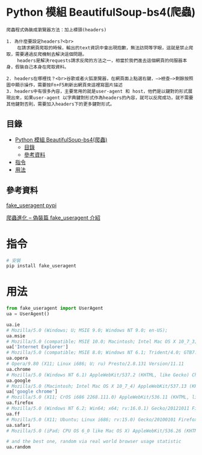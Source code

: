 # Python 模組 BeautifulSoup-bs4(爬蟲)

```
爬蟲程式偽裝成瀏覽器方法：加上標頭(headers)

1. 為什麼要設定headers?<br>
	在請求網頁爬取的時候，輸出的text資訊中會出現抱歉，無法訪問等字眼，這就是禁止爬取，需要通過反爬機制去解決這個問題。
	headers是解決requests請求反爬的方法之一，相當於我們進去這個網頁的伺服器本身，假裝自己本身在爬取資料。

2. headers在哪裡找？<br>谷歌或者火狐瀏覽器，在網頁面上點選右鍵，–>檢查–>剩餘按照圖中顯示操作，需要按Fn+F5刷新出網頁來這裡寫圖片描述
3. headers中有很多內容，主要常用的就是user-agent 和 host，他們是以鍵對的形式展現出來，如果user-agent 以字典鍵對形式作為headers的內容，就可以反爬成功，就不需要其他鍵對否則，需要加入headers下的更多鍵對形式。

```

## 目錄

- [Python 模組 BeautifulSoup-bs4(爬蟲)](#python-模組-beautifulsoup-bs4爬蟲)
	- [目錄](#目錄)
	- [參考資料](#參考資料)
- [指令](#指令)
- [用法](#用法)

## 參考資料

[fake_useragent pypi](https://pypi.org/project/fake_useragent/)

[爬蟲進化 – 偽裝篇 fake_useragent 介紹](https://weikaiwei.com/python/python-crawler-fake-useragent/)


# 指令

```bash
# 安裝
pip install fake_useragent
```

# 用法

```Python
from fake_useragent import UserAgent
ua = UserAgent()

ua.ie
# Mozilla/5.0 (Windows; U; MSIE 9.0; Windows NT 9.0; en-US);
ua.msie
# Mozilla/5.0 (compatible; MSIE 10.0; Macintosh; Intel Mac OS X 10_7_3; Trident/6.0)'
ua['Internet Explorer']
# Mozilla/5.0 (compatible; MSIE 8.0; Windows NT 6.1; Trident/4.0; GTB7.4; InfoPath.2; SV1; .NET CLR 3.3.69573; WOW64; en-US)
ua.opera
# Opera/9.80 (X11; Linux i686; U; ru) Presto/2.8.131 Version/11.11
ua.chrome
# Mozilla/5.0 (Windows NT 6.1) AppleWebKit/537.2 (KHTML, like Gecko) Chrome/22.0.1216.0 Safari/537.2'
ua.google
# Mozilla/5.0 (Macintosh; Intel Mac OS X 10_7_4) AppleWebKit/537.13 (KHTML, like Gecko) Chrome/24.0.1290.1 Safari/537.13
ua['google chrome']
# Mozilla/5.0 (X11; CrOS i686 2268.111.0) AppleWebKit/536.11 (KHTML, like Gecko) Chrome/20.0.1132.57 Safari/536.11
ua.firefox
# Mozilla/5.0 (Windows NT 6.2; Win64; x64; rv:16.0.1) Gecko/20121011 Firefox/16.0.1
ua.ff
# Mozilla/5.0 (X11; Ubuntu; Linux i686; rv:15.0) Gecko/20100101 Firefox/15.0.1
ua.safari
# Mozilla/5.0 (iPad; CPU OS 6_0 like Mac OS X) AppleWebKit/536.26 (KHTML, like Gecko) Version/6.0 Mobile/10A5355d Safari/8536.25

# and the best one, random via real world browser usage statistic
ua.random
```
